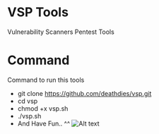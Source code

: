 # VSP Tools
Vulnerability Scanners Pentest Tools

# Command
Command to run this tools
- git clone https://github.com/deathdies/vsp.git
- cd vsp
- chmod +x vsp.sh
- ./vsp.sh
- And Have Fun.. ^^
![Alt text]("")
